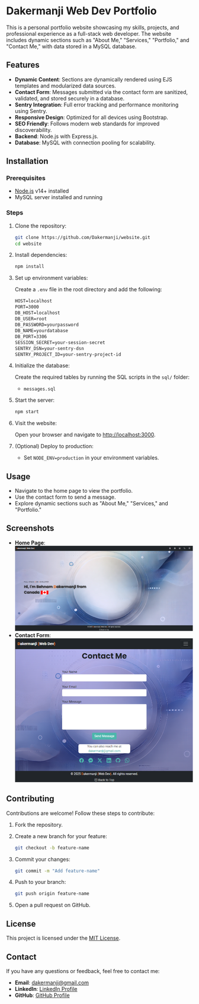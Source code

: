 Dakermanji Web Dev Portfolio
============================

This is a personal portfolio website showcasing my skills, projects, and professional experience as a full-stack web developer. The website includes dynamic sections such as "About Me," "Services," "Portfolio," and "Contact Me," with data stored in a MySQL database.

Features
--------

- **Dynamic Content**: Sections are dynamically rendered using EJS templates and modularized data sources.
- **Contact Form**: Messages submitted via the contact form are sanitized, validated, and stored securely in a database.
- **Sentry Integration**: Full error tracking and performance monitoring using Sentry.
- **Responsive Design**: Optimized for all devices using Bootstrap.
- **SEO Friendly**: Follows modern web standards for improved discoverability.
- **Backend**: Node.js with Express.js.
- **Database**: MySQL with connection pooling for scalability.

Installation
------------

### Prerequisites

- [Node.js](https://nodejs.org/) v14+ installed
- MySQL server installed and running

### Steps

1. Clone the repository:

    ```bash
    git clone https://github.com/Dakermanji/website.git
    cd website
    ```

2. Install dependencies:

    ```bash
    npm install
    ```

3. Set up environment variables:

    Create a `.env` file in the root directory and add the following:

    ```env
    HOST=localhost
    PORT=3000
    DB_HOST=localhost
    DB_USER=root
    DB_PASSWORD=yourpassword
    DB_NAME=yourdatabase
    DB_PORT=3306
    SESSION_SECRET=your-session-secret
    SENTRY_DSN=your-sentry-dsn
    SENTRY_PROJECT_ID=your-sentry-project-id
    ```

4. Initialize the database:

    Create the required tables by running the SQL scripts in the `sql/` folder:
    - `messages.sql`

5. Start the server:

    ```bash
    npm start
    ```

6. Visit the website:

    Open your browser and navigate to [http://localhost:3000](http://localhost:3000).

7. (Optional) Deploy to production:
    - Set `NODE_ENV=production` in your environment variables.

Usage
-----

- Navigate to the home page to view the portfolio.
- Use the contact form to send a message.
- Explore dynamic sections such as "About Me," "Services," and "Portfolio."

Screenshots
-----------

- **Home Page**: ![Home Page](./screenshots/home.png)
- **Contact Form**: ![Contact Form](./screenshots/contact.png)

Contributing
------------

Contributions are welcome! Follow these steps to contribute:

1. Fork the repository.
2. Create a new branch for your feature:

    ```bash
    git checkout -b feature-name
    ```

3. Commit your changes:

    ```bash
    git commit -m "Add feature-name"
    ```

4. Push to your branch:

    ```bash
    git push origin feature-name
    ```

5. Open a pull request on GitHub.

License
-------

This project is licensed under the [MIT License](LICENSE).

Contact
-------

If you have any questions or feedback, feel free to contact me:

- **Email**: [dakermanji@gmail.com](mailto:dakermanji@gmail.com)
- **LinkedIn**: [LinkedIn Profile](https://linkedin.com/in/dakermanji)
- **GitHub**: [GitHub Profile](https://github.com/Dakermanji)
